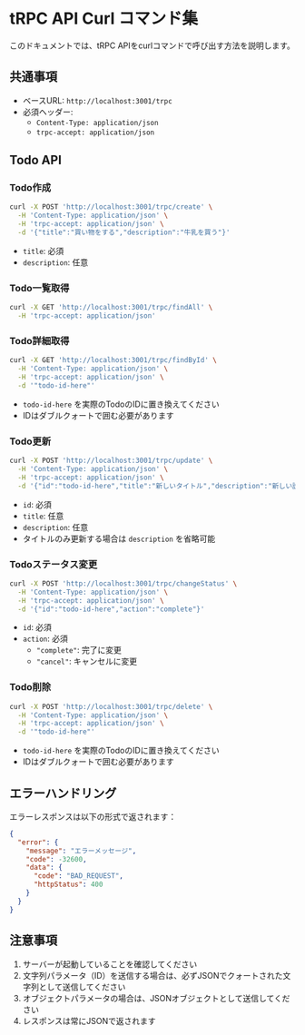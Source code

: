 # tRPC API Curl コマンド集

このドキュメントでは、tRPC APIをcurlコマンドで呼び出す方法を説明します。

## 共通事項

- ベースURL: `http://localhost:3001/trpc`
- 必須ヘッダー:
  - `Content-Type: application/json`
  - `trpc-accept: application/json`

## Todo API

### Todo作成

```bash
curl -X POST 'http://localhost:3001/trpc/create' \
  -H 'Content-Type: application/json' \
  -H 'trpc-accept: application/json' \
  -d '{"title":"買い物をする","description":"牛乳を買う"}'
```

- `title`: 必須
- `description`: 任意

### Todo一覧取得

```bash
curl -X GET 'http://localhost:3001/trpc/findAll' \
  -H 'trpc-accept: application/json'
```

### Todo詳細取得

```bash
curl -X GET 'http://localhost:3001/trpc/findById' \
  -H 'Content-Type: application/json' \
  -H 'trpc-accept: application/json' \
  -d '"todo-id-here"'
```

- `todo-id-here` を実際のTodoのIDに置き換えてください
- IDはダブルクォートで囲む必要があります

### Todo更新

```bash
curl -X POST 'http://localhost:3001/trpc/update' \
  -H 'Content-Type: application/json' \
  -H 'trpc-accept: application/json' \
  -d '{"id":"todo-id-here","title":"新しいタイトル","description":"新しい説明文"}'
```

- `id`: 必須
- `title`: 任意
- `description`: 任意
- タイトルのみ更新する場合は `description` を省略可能

### Todoステータス変更

```bash
curl -X POST 'http://localhost:3001/trpc/changeStatus' \
  -H 'Content-Type: application/json' \
  -H 'trpc-accept: application/json' \
  -d '{"id":"todo-id-here","action":"complete"}'
```

- `id`: 必須
- `action`: 必須
  - `"complete"`: 完了に変更
  - `"cancel"`: キャンセルに変更

### Todo削除

```bash
curl -X POST 'http://localhost:3001/trpc/delete' \
  -H 'Content-Type: application/json' \
  -H 'trpc-accept: application/json' \
  -d '"todo-id-here"'
```

- `todo-id-here` を実際のTodoのIDに置き換えてください
- IDはダブルクォートで囲む必要があります

## エラーハンドリング

エラーレスポンスは以下の形式で返されます：

```json
{
  "error": {
    "message": "エラーメッセージ",
    "code": -32600,
    "data": {
      "code": "BAD_REQUEST",
      "httpStatus": 400
    }
  }
}
```

## 注意事項

1. サーバーが起動していることを確認してください
2. 文字列パラメータ（ID）を送信する場合は、必ずJSONでクォートされた文字列として送信してください
3. オブジェクトパラメータの場合は、JSONオブジェクトとして送信してください
4. レスポンスは常にJSONで返されます 